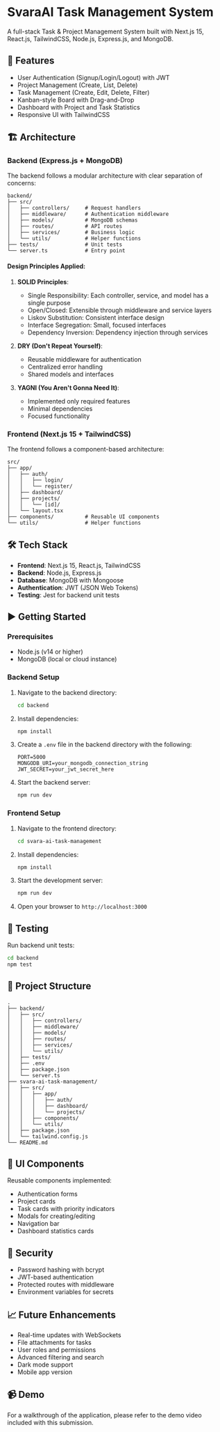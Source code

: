 # SvaraAI Task Management System

A full-stack Task & Project Management System built with Next.js 15, React.js, TailwindCSS, Node.js, Express.js, and MongoDB.

## 🚀 Features

- User Authentication (Signup/Login/Logout) with JWT
- Project Management (Create, List, Delete)
- Task Management (Create, Edit, Delete, Filter)
- Kanban-style Board with Drag-and-Drop
- Dashboard with Project and Task Statistics
- Responsive UI with TailwindCSS

## 🏗️ Architecture

### Backend (Express.js + MongoDB)

The backend follows a modular architecture with clear separation of concerns:

```
backend/
├── src/
│   ├── controllers/     # Request handlers
│   ├── middleware/      # Authentication middleware
│   ├── models/          # MongoDB schemas
│   ├── routes/          # API routes
│   ├── services/        # Business logic
│   └── utils/           # Helper functions
├── tests/               # Unit tests
└── server.ts            # Entry point
```

#### Design Principles Applied:

1. **SOLID Principles**:
   - Single Responsibility: Each controller, service, and model has a single purpose
   - Open/Closed: Extensible through middleware and service layers
   - Liskov Substitution: Consistent interface design
   - Interface Segregation: Small, focused interfaces
   - Dependency Inversion: Dependency injection through services

2. **DRY (Don't Repeat Yourself)**:
   - Reusable middleware for authentication
   - Centralized error handling
   - Shared models and interfaces

3. **YAGNI (You Aren't Gonna Need It)**:
   - Implemented only required features
   - Minimal dependencies
   - Focused functionality

### Frontend (Next.js 15 + TailwindCSS)

The frontend follows a component-based architecture:

```
src/
├── app/
│   ├── auth/
│   │   ├── login/
│   │   └── register/
│   ├── dashboard/
│   ├── projects/
│   │   └── [id]/
│   └── layout.tsx
├── components/          # Reusable UI components
└── utils/               # Helper functions
```

## 🛠️ Tech Stack

- **Frontend**: Next.js 15, React.js, TailwindCSS
- **Backend**: Node.js, Express.js
- **Database**: MongoDB with Mongoose
- **Authentication**: JWT (JSON Web Tokens)
- **Testing**: Jest for backend unit tests

## ▶️ Getting Started

### Prerequisites

- Node.js (v14 or higher)
- MongoDB (local or cloud instance)

### Backend Setup

1. Navigate to the backend directory:
   ```bash
   cd backend
   ```

2. Install dependencies:
   ```bash
   npm install
   ```

3. Create a `.env` file in the backend directory with the following:
   ```env
   PORT=5000
   MONGODB_URI=your_mongodb_connection_string
   JWT_SECRET=your_jwt_secret_here
   ```

4. Start the backend server:
   ```bash
   npm run dev
   ```

### Frontend Setup

1. Navigate to the frontend directory:
   ```bash
   cd svara-ai-task-management
   ```

2. Install dependencies:
   ```bash
   npm install
   ```

3. Start the development server:
   ```bash
   npm run dev
   ```

4. Open your browser to `http://localhost:3000`

## 🧪 Testing

Run backend unit tests:
```bash
cd backend
npm test
```

## 📁 Project Structure

```
.
├── backend/
│   ├── src/
│   │   ├── controllers/
│   │   ├── middleware/
│   │   ├── models/
│   │   ├── routes/
│   │   ├── services/
│   │   └── utils/
│   ├── tests/
│   ├── .env
│   ├── package.json
│   └── server.ts
├── svara-ai-task-management/
│   ├── src/
│   │   ├── app/
│   │   │   ├── auth/
│   │   │   ├── dashboard/
│   │   │   └── projects/
│   │   ├── components/
│   │   └── utils/
│   ├── package.json
│   └── tailwind.config.js
└── README.md
```

## 🎨 UI Components

Reusable components implemented:
- Authentication forms
- Project cards
- Task cards with priority indicators
- Modals for creating/editing
- Navigation bar
- Dashboard statistics cards

## 🔐 Security

- Password hashing with bcrypt
- JWT-based authentication
- Protected routes with middleware
- Environment variables for secrets

## 📈 Future Enhancements

- Real-time updates with WebSockets
- File attachments for tasks
- User roles and permissions
- Advanced filtering and search
- Dark mode support
- Mobile app version

## 📹 Demo

For a walkthrough of the application, please refer to the demo video included with this submission.